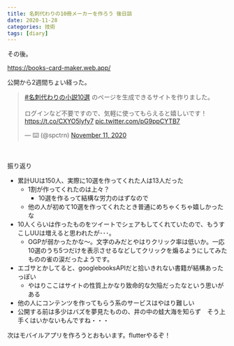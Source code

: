 ```yaml
---
title: 名刺代わりの10冊メーカーを作ろう 後日談
date: 2020-11-28
categories: 技術
tags: [diary]
---
```


その後。

https://books-card-maker.web.app/

公開から2週間ちょい経った。

<blockquote class="twitter-tweet"><p lang="ja" dir="ltr"><a href="https://twitter.com/hashtag/%E5%90%8D%E5%88%BA%E4%BB%A3%E3%82%8F%E3%82%8A%E3%81%AE%E5%B0%8F%E8%AA%AC10%E9%81%B8?src=hash&amp;ref_src=twsrc%5Etfw">#名刺代わりの小説10選</a> のページを生成できるサイトを作りました。<br><br>ログインなど不要ですので、気軽に使ってもらえると嬉しいです！<a href="https://t.co/CXYO5lyfy7">https://t.co/CXYO5lyfy7</a> <a href="https://t.co/pG9ppCYTB7">pic.twitter.com/pG9ppCYTB7</a></p>&mdash; ⌨️ (@spctrn) <a href="https://twitter.com/spctrn/status/1326458312401985540?ref_src=twsrc%5Etfw">November 11, 2020</a></blockquote> <script async src="https://platform.twitter.com/widgets.js" charset="utf-8"></script>

<br>

振り返り
- 累計UUは150人、実際に10選を作ってくれた人は13人だった
  - 1割が作ってくれたのは上々？
    - 10選を作るって結構な労力のはずなので
  - 他の人が初めて10選を作ってくれたとき普通にめちゃくちゃ嬉しかったな
- 10人くらいは作ったものをツイートでシェアもしてくれていたので、もうすこしUUは増えると思われたが･･･。
  - OGPが弱かったかな～。文字のみだとやはりクリック率は低いか。一応10選のうち5つだけを表示させるなどしてクリックを煽るようにしてみたものの雀の涙だったようです。
- エゴサとかしてると、googlebooksAPIだと拾いきれない書籍が結構あったっぽい
  - やはりここはサイトの性質上かなり致命的な欠陥だったなという思いがある
- 他の人にコンテンツを作ってもらう系のサービスはやはり難しい
- 公開する前は多少はバズを夢見たものの、井の中の蛙大海を知らず　そう上手くはいかないもんですね・・・
 
次はモバイルアプリを作ろうとおもいます。flutterやるぞ！